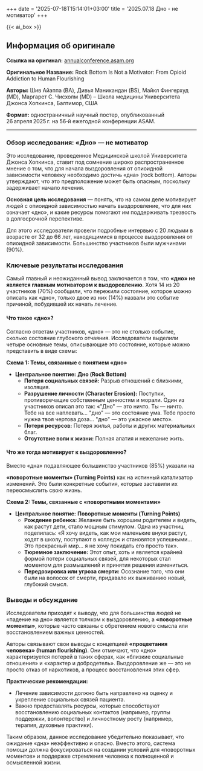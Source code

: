 +++
date = '2025-07-18T15:14:01+03:00'
title = '2025.07.18 Дно - не мотиватор'
+++

{{< ai_box >}}

## Информация об оригинале

**Ссылка на оригинал:** [annualconference.asam.org](https://annualconference.asam.org/ajaxcalls/PosterInfo.asp?PosterID=722115)

**Оригинальное Название:** Rock Bottom Is Not a Motivator: From Opioid Addiction to Human Flourishing

**Авторы:** Шив Айаппа (BA), Дивья Маникандан (BS), Майкл Фингерхуд (MD), Маргарет С. Чисхолм (MD) – Школа медицины Университета Джонса Хопкинса, Балтимор, США

**Формат:** одностраничный научный постер, опубликованный 26 апреля 2025 г. на 56‑й ежегодной конференции ASAM.

---

### Обзор исследования: «Дно» — не мотиватор

Это исследование, проведенное Медицинской школой Университета Джонса Хопкинса, ставит под сомнение широко распространенное мнение о том, что для начала выздоровления от опиоидной зависимости человеку необходимо достичь «дна» (rock bottom). Авторы утверждают, что это предположение может быть опасным, поскольку задерживает начало лечения.

**Основная цель исследования** — понять, что на самом деле мотивирует людей с опиоидной зависимостью начать выздоровление, что для них означает «дно», и какие ресурсы помогают им поддерживать трезвость в долгосрочной перспективе.

Для этого исследователи провели подробные интервью с 20 людьми в возрасте от 32 до 66 лет, находящимися в процессе выздоровления от опиоидной зависимости. Большинство участников были мужчинами (90%).

### Ключевые результаты исследования

Самый главный и неожиданный вывод заключается в том, что **«дно» не является главным мотиватором к выздоровлению**. Хотя 14 из 20 участников (70%) сообщили, что пережили состояние, которое можно описать как «дно», только двое из них (14%) назвали это событие причиной, побудившей их начать лечение.

#### Что такое «дно»?

Согласно ответам участников, «дно» — это не столько событие, сколько состояние глубокого отчаяния. Исследователи выделили четыре основные темы, описывающие это состояние, которые можно представить в виде схемы:

**Схема 1: Темы, связанные с понятием «дно»**

* **Центральное понятие:** **Дно (Rock Bottom)**
  * **Потеря социальных связей:** Разрыв отношений с близкими, изоляция.
  * **Разрушение личности (Character Erosion):** Поступки, противоречащие собственным ценностям и морали. Один из участников описал это так: «"Дно" — это ничто. Ты — ничто. Тебе на все наплевать... "дно" — это состояние ума. Тебе просто нужна твоя чертова доза... "дно" — это ужасное место».  
  * **Потеря ресурсов:** Потеря жилья, работы и других материальных благ.
  * **Отсутствие воли к жизни:** Полная апатия и нежелание жить.

#### Что же тогда мотивирует к выздоровлению?

Вместо «дна» подавляющее большинство участников (85%) указали на

**«поворотные моменты» (Turning Points)** как на истинный катализатор изменений. Это были конкретные события, которые заставили их переосмыслить свою жизнь.

**Схема 2: Темы, связанные с «поворотными моментами»**

* **Центральное понятие:** **Поворотные моменты (Turning Points)**
  * **Рождение ребенка:** Желание быть хорошим родителем и видеть, как растут дети, стало мощным стимулом. Одна из участниц поделилась: «Я хочу видеть, как мои маленькие внуки растут, ходят в школу, поступают в колледж и становятся успешными... Это прекрасный мир... я не хочу покидать его просто так».  
  * **Тюремное заключение:** Этот опыт, хоть и является крайней формой потери социальных связей, для некоторых стал моментом для размышлений и принятия решения измениться.
  * **Передозировка или угроза смерти:** Осознание того, что они были на волосок от смерти, придавало их выживанию новый, глубокий смысл.

### Выводы и обсуждение

Исследователи приходят к выводу, что для большинства людей не «падение на дно» является толчком к выздоровлению, а **«поворотные моменты»**, которые часто связаны с обретением нового смысла или восстановлением важных ценностей.

Авторы связывают свои выводы с концепцией **«процветания человека» (human flourishing)**. Они отмечают, что «дно» характеризуется потерей в таких сферах, как «близкие социальные отношения» и «характер и добродетель». Выздоровление же — это не просто отказ от наркотиков, а процесс восстановления этих сфер.

**Практические рекомендации:**

* Лечение зависимости должно быть направлено на оценку и укрепление социальных связей пациента.
* Важно предоставлять ресурсы, которые способствуют восстановлению социальных контактов (например, группы поддержки, волонтерство) и личностному росту (например, терапия, духовные практики).

Таким образом, данное исследование убедительно показывает, что ожидание «дна» неэффективно и опасно. Вместо этого, система помощи должна фокусироваться на создании условий для «поворотных моментов» и поддержке стремления человека к полноценной и осмысленной жизни.
